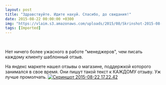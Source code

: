 ```yaml
---
layout: post
title: "Здравствуйте. Идите нахуй. Спасибо, до свидания!"
date: 2015-08-22 00:00:00 +0300
img: "https://vlaim.s3.amazonaws.com/uploads/2015/08/Skrinshot-2015-08-22-17.22.42.png"
tags: [Imported]
---
```


 

Нет ничего более ужасного в работе "менеджеров", чем писать каждому клиенту шаблонный отзыв.

На яндекс маркете нашел отзывы о магазине, поддержкой которого занимался в свое время. Они пишут такой текст к КАЖДОМУ отзыву. Уж лучше промолчать.
[![Скриншот 2015-08-22 17.22.42](Skrinshot-2015-08-22-17.22.42.png)](Skrinshot-2015-08-22-17.22.42.png)